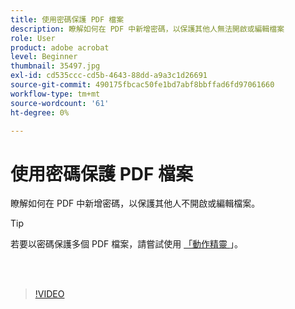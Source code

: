 ```yaml
---
title: 使用密碼保護 PDF 檔案
description: 瞭解如何在 PDF 中新增密碼，以保護其他人無法開啟或編輯檔案
role: User
product: adobe acrobat
level: Beginner
thumbnail: 35497.jpg
exl-id: cd535ccc-cd5b-4643-88dd-a9a3c1d26691
source-git-commit: 490175fbcac50fe1bd7abf8bbffad6fd97061660
workflow-type: tm+mt
source-wordcount: '61'
ht-degree: 0%

---
```


# 使用密碼保護 PDF 檔案

瞭解如何在 PDF 中新增密碼，以保護其他人不開啟或編輯檔案。

>[!TIP]
>
>若要以密碼保護多個 PDF 檔案，請嘗試使用 [ 「動作精靈 ](../advanced-tasks/action.md) 」。

<br> 

>[!VIDEO](https://video.tv.adobe.com/v/35497?hidetitle=true)
